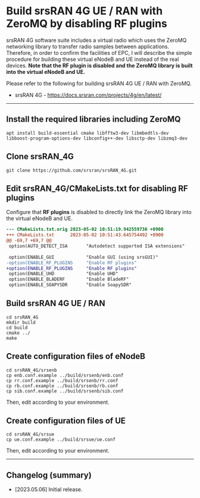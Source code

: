 # Build srsRAN 4G UE / RAN with ZeroMQ by disabling RF plugins
srsRAN 4G software suite includes a virtual radio which uses the ZeroMQ networking library to transfer radio samples between applications.
Therefore, in order to confirm the facilities of EPC, I will describe the simple procedure for building these virtual eNodeB and UE instead of the real devices.
**Note that the RF plugin is disabled and the ZeroMQ library is built into the virtual eNodeB and UE.**

Please refer to the following for building srsRAN 4G UE / RAN with ZeroMQ.
- srsRAN 4G - https://docs.srsran.com/projects/4g/en/latest/

---

<h2 id="install_libs">Install the required libraries including ZeroMQ</h2>

```
apt install build-essential cmake libfftw3-dev libmbedtls-dev libboost-program-options-dev libconfig++-dev libsctp-dev libzmq3-dev
```

<h2 id="clone_srsran">Clone srsRAN_4G</h2>

```
git clone https://github.com/srsran/srsRAN_4G.git
```

<h2 id="edit_config">Edit srsRAN_4G/CMakeLists.txt for disabling RF plugins</h2>

Configure that **RF plugins** is disabled to directly link the ZeroMQ library into the virtual eNodeB and UE.
```diff 
--- CMakeLists.txt.orig 2023-05-02 10:51:19.942559736 +0900
+++ CMakeLists.txt      2023-05-02 10:51:43.645754492 +0900
@@ -69,7 +69,7 @@
 option(AUTO_DETECT_ISA       "Autodetect supported ISA extensions"      ON)
 
 option(ENABLE_GUI            "Enable GUI (using srsGUI)"                ON)
-option(ENABLE_RF_PLUGINS     "Enable RF plugins"                        ON)
+option(ENABLE_RF_PLUGINS     "Enable RF plugins"                        OFF)
 option(ENABLE_UHD            "Enable UHD"                               ON)
 option(ENABLE_BLADERF        "Enable BladeRF"                           ON)
 option(ENABLE_SOAPYSDR       "Enable SoapySDR"                          ON)
```

<h2 id="build">Build srsRAN 4G UE / RAN</h2>

```
cd srsRAN_4G
mkdir build
cd build
cmake ../
make
```

<h2 id="create_enb_config">Create configuration files of eNodeB</h2>

```
cd srsRAN_4G/srsenb
cp enb.conf.example ../build/srsenb/enb.conf
cp rr.conf.example ../build/srsenb/rr.conf
cp rb.conf.example ../build/srsenb/rb.conf
cp sib.conf.example ../build/srsenb/sib.conf
```
Then, edit according to your environment.

<h2 id="create_ue_config">Create configuration files of UE</h2>

```
cd srsRAN_4G/srsue
cp ue.conf.example ../build/srsue/ue.conf
```
Then, edit according to your environment.

---

<h2 id="changelog">Changelog (summary)</h2>

- [2023.05.06] Initial release.
